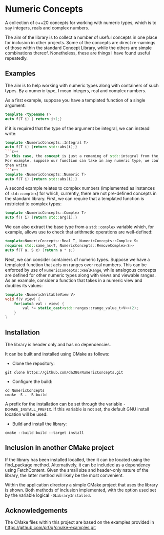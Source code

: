 # Numeric Concepts

A collection of c++20 concepts for working with numeric types, which is to say integers, reals and complex numbers. 

The aim of the library is to collect a number of useful concepts in one place for inclusion in other projects. Some of the concepts are direct re-namings of those within the standard Concept Library, while the others are simple combinations thereof. Nonetheless, these are things I have found useful repeatedly.

## Examples

The aim is to help working with numeric types along with containers of such types. By a numeric type, I mean integers, real and complex numbers. 

As a first example, suppose you have a templated function of a single argument:
```c++
template <typename T>
auto f(T i) { return i+1;}
```
if it is required that the type of the argument be integral, we can instead write:
```c++
template <NumericConcepts::Integral T>
auto f(T i) {return std::abs(i);}
```c++
In this case, the concept is just a renaming of std::integral from the Concepts Library, and so little is actually gained. The use of this library is collecting and combining together a number of such concepts.
For example, suppose our function can take in any numeric type, we could 
then write 
```c++
template <NumericConcepts::Numeric T>
auto f(T i) {return std::abs(i);}
```

A second example relates to complex numbers (implemented as instances of ```std::complex```) for which, currently, there are not pre-defined concepts in the standard library. First, we can require that a templated function is restricted to complex types:
```c++
template <NumericConcepts::Complex T>
auto f(T i) {return std::arg(i);}
```
We can also extract the base type from a ```std::complex``` variable
which, for example, allows use to check that arithmetic operations are 
well-defined:
```c++
template<NumericConcepts::Real T, NumericConcepts::Complex S>
requires std::same_as<T, NumericConcepts::RemoveComplex<S>>
auto f(T a, S x) {return a * s;}
```

Next, we can consider containers of numeric types. Suppose we 
have a templated function that acts on ranges over real numbers. 
This can be enforced by use of ```NumericConcepts::RealRange```, while analogous 
concepts are defined for other numeric types along with views and viewable ranges. 
As an example, consider a function that takes in a numeric view and doubles its values:
```c++
template <NumericWritableView V>
void f(V view) {    
    for(auto& val : view) {
        val *= static_cast<std::ranges::range_value_t<V>>(2);
    }
}
```



## Installation

The library is header only and has no dependencies. 

It can be built and installed using CMake as follows:

- Clone the repository:
```
git clone https://github.com/da380/NumericConcepts.git
```

- Configure the build:
```
cd NumericConcepts
cmake -S . -B build
```
A prefix for the installation can be set through the variable ```-DCMAKE_INSTALL_PREFIX```. If this variable is not set, 
the default GNU install location will be used. 

- Build and install the library:
```
cmake --build build --target install
```

## Inclusion in another CMake project

If the library has been installed localled, then it can be 
located using the find_package method. Alternatively, it 
can be included as a dependency using FetchContent. Given the
small size and header-only nature of the library, the latter 
method will likely be the most convenient. 

Within the application directory a simple CMake project that uses the library is shown. Both methods of inclusion implemented, with 
the option used set by the variable logical ```-DLibraryInstalled```.

## Acknowledgements

The CMake files within this project are based on the examples provided in https://github.com/pr0g/cmake-examples.git